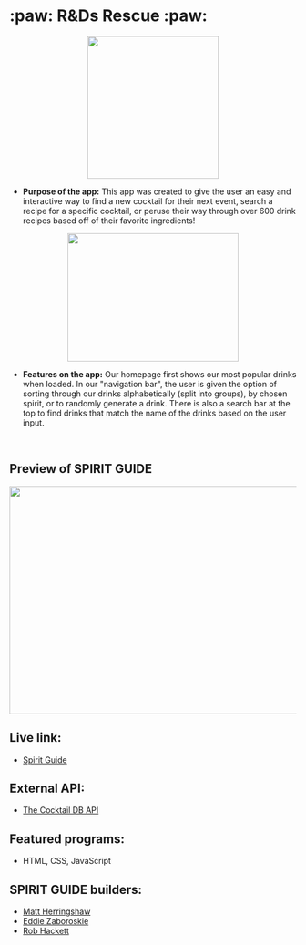 #  :paw: R&Ds Rescue :paw:

<p align="center">
    <img src="images/ghost_logo.png" width="230px" height="250px">
</P>

* **Purpose of the app:** 
   This app was created to give the user an easy and interactive way to find a new cocktail for their next event, search a recipe for a specific cocktail, or peruse their way through over 600 drink recipes based off of their favorite ingredients!

<p align="center">
    <img src="images/boos_logo.png" width="300px" height="225px">

* **Features on the app:**
    Our homepage first shows our most popular drinks when loaded. In our "navigation bar", the user is given the option of sorting through our drinks alphabetically (split into groups), by chosen spirit, or to randomly generate a drink. There is also a search bar at the top to find drinks that match the name of the drinks based on the user input. 

</P>
<br>


## Preview of SPIRIT GUIDE

<img src="images/site_preview.JPG" height="400px" width="600px">

## Live link: 
- [Spirit Guide](https://spirit-guide.netlify.app/)

## External API:
- [The Cocktail DB API](https://thecocktaildb.com/)

## Featured programs: 
- HTML, CSS, JavaScript

## SPIRIT GUIDE builders:
- [Matt Herringshaw](https://github.com/MattHerringshaw1) 
- [Eddie Zaboroskie](https://github.com/ezaboroskie) 
- [Rob Hackett](https://github.com/Robhack623) 